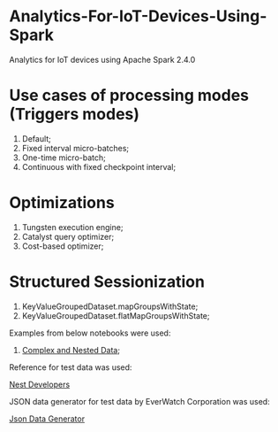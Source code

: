 # Analytics-For-IoT-Devices-Using-Spark
Analytics for IoT devices using Apache Spark 2.4.0

# Use cases of processing modes (Triggers modes)
1) Default;
2) Fixed interval micro-batches;
3) One-time micro-batch;
2) Continuous with fixed checkpoint interval;

# Optimizations
1) Tungsten execution engine;
2) Catalyst query optimizer;
3) Cost-based optimizer;

# Structured Sessionization
1) KeyValueGroupedDataset.mapGroupsWithState;
2) KeyValueGroupedDataset.flatMapGroupsWithState;


Examples from below notebooks were used:

1) [Complex and Nested Data](https://docs.databricks.com/spark/latest/dataframes-datasets/complex-nested-data.html);

Reference for test data was used:

[Nest Developers](https://developers.nest.com/documentation/api-reference)

JSON data generator for test data by EverWatch Corporation was used:

[Json Data Generator](https://github.com/everwatchsolutions/json-data-generator)




